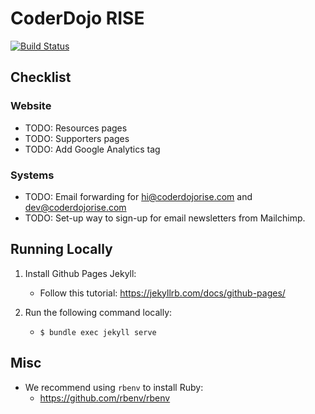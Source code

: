 # CoderDojo RISE

[![Build Status](https://travis-ci.org/coderdojorise/coderdojorise.github.io.svg?branch=master)](https://travis-ci.org/coderdojorise/coderdojorise.github.io)

## Checklist

### Website

* TODO: Resources pages
* TODO: Supporters pages
* TODO: Add Google Analytics tag

### Systems

* TODO: Email forwarding for hi@coderdojorise.com and dev@coderdojorise.com
* TODO: Set-up way to sign-up for email newsletters from Mailchimp.

## Running Locally

1. Install Github Pages Jekyll:
    - Follow this tutorial: https://jekyllrb.com/docs/github-pages/

2. Run the following command locally:
    - `$ bundle exec jekyll serve`

## Misc

- We recommend using `rbenv` to install Ruby:
    - https://github.com/rbenv/rbenv
